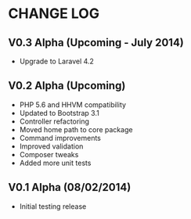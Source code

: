CHANGE LOG
==========


## V0.3 Alpha (Upcoming - July 2014)

* Upgrade to Laravel 4.2


## V0.2 Alpha (Upcoming)

* PHP 5.6 and HHVM compatibility
* Updated to Bootstrap 3.1
* Controller refactoring
* Moved home path to core package
* Command improvements
* Improved validation
* Composer tweaks
* Added more unit tests


## V0.1 Alpha (08/02/2014)

* Initial testing release
